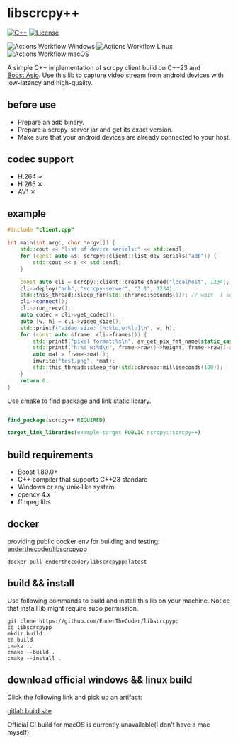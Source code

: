 # libscrcpy++

[![C++](https://img.shields.io/badge/C++-23-blue)](https://en.cppreference.com/w/cpp/23)
[![License](https://img.shields.io/badge/License-MIT-blue)](LICENSE)

![Actions Workflow Windows](https://github.com/deniskovalchuk/ftp-client/actions/workflows/windows.yml/badge.svg)
![Actions Workflow Linux](https://github.com/deniskovalchuk/ftp-client/actions/workflows/linux.yml/badge.svg)
![Actions Workflow macOS](https://github.com/deniskovalchuk/ftp-client/actions/workflows/macos.yml/badge.svg)

A simple C++ implementation of scrcpy client build on C++23
and [Boost.Asio](https://www.boost.org/doc/libs/1_87_0/doc/html/boost_asio.html). Use this lib to capture video stream
from android devices with low-latency
and high-quality.

## before use

- Prepare an adb binary.
- Prepare a scrcpy-server jar and get its exact version.
- Make sure that your android devices are already connected to your host.

## codec support

- H.264 ✓
- H.265 ✕
- AV1 ✕

## example

```c++
#include "client.cpp"

int main(int argc, char *argv[]) {
    std::cout << "list of device serials:" << std::endl;
    for (const auto &s: scrcpy::client::list_dev_serials("adb")) {
        std::cout << s << std::endl;
    }

    const auto cli = scrcpy::client::create_shared("localhost", 1234);
    cli->deploy("adb", "scrcpy-server", "3.1", 1234);
    std::this_thread::sleep_for(std::chrono::seconds(1)); // wait  1 sec for scrcpy server to start up
    cli->connect();
    cli->run_recv();
    auto codec = cli->get_codec();
    auto [w, h] = cli->video_size();
    std::printf("video size: [h:%lu,w:%lu]\n", w, h);
    for (const auto &frame: cli->frames()) {
        std::printf("pixel format:%s\n", av_get_pix_fmt_name(static_cast<AVPixelFormat>(frame->raw()->format)));
        std::printf("h:%d w:%d\n", frame->raw()->height, frame->raw()->width);
        auto mat = frame->mat();
        imwrite("test.png", *mat);
        std::this_thread::sleep_for(std::chrono::milliseconds(100));
    }
    return 0;
}
```

Use cmake to find package and link static library.

```cmake

find_package(scrcpy++ REQUIRED)

target_link_libraries(example-target PUBLIC scrcpy::scrcpy++)

```

## build requirements

- Boost 1.80.0+
- C++ compiler that supports C++23 standard
- Windows or any unix-like system
- opencv 4.x
- ffmpeg libs

## docker

providing public docker env for building and
testing: [enderthecoder/libscrcpypp](https://hub.docker.com/repository/docker/enderthecoder/libscrcpypp)

```shell
docker pull enderthecoder/libscrcpypp:latest
```

## build && install

Use following commands to build and install this lib on your machine. Notice that install lib might require sudo
permission.

```shell
git clone https://github.com/EnderTheCoder/libscrcpypp
cd libscrcpypp
mkdir build
cd build
cmake ..
cmake --build .
cmake --install .
```

## download official windows && linux build

Click the following link and pick up an artifact:

[gitlab build site](https://git.ender.cool/EnderTheCoder/libscrcpypp/-/artifacts)

Official CI build for macOS is currently unavailable(I don't have a mac myself).
